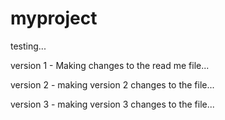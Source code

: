 # myproject
testing...

version 1 - Making changes to the read me file...

version 2 - making version 2 changes to the file...

version 3 - making version 3 changes to the file...